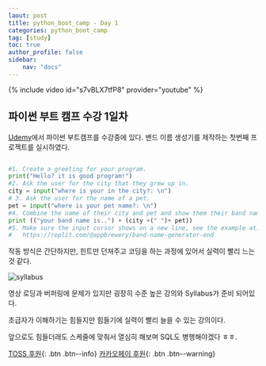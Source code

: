 ```yaml
---
laout: post
title: python_boot_camp - Day 1
categories: python_boot_camp
tag: [study]
toc: true
author_profile: false
sidebar:
    nav: "docs"
---
```


{% include video id="s7vBLX7tfP8" provider="youtube" %}

## 파이썬 부트 캠프 수강 1일차

[Udemy](https://www.udemy.com/)에서 파이썬 부트캠프를 수강중에 있다.
밴드 이름 생성기를 제작하는 첫번째 프로젝트를 실시하였다.

 ``` python

#1. Create a greeting for your program.
print("Hello? it is good program!")
#2. Ask the user for the city that they grew up in.
city = input("where is your in the city?: \n")
# 3. Ask the user for the name of a pet.
pet = input("where is your pet name?: \n")
#4. Combine the name of their city and pet and show them their band name.
print (("your band name is..") + (city +(" ")+ pet))
#5. Make sure the input cursor shows on a new line, see the example at:
#   https://replit.com/@appbrewery/band-name-generator-end

```

작동 방식은 간단하지만, 힌트만 던져주고 코딩을 하는 과정에 있어서 실력이 빨리 느는 것 같다.

![syllabus](https://user-images.githubusercontent.com/96931603/151150832-7a7588b7-3e17-4925-b905-26f80858d162.png)

영상 로딩과 버퍼링에 문제가 있지만 굉장히 수준 높은 강의와 Syllabus가 준비 되어있다.

초급자가 이해하기는 힘들지만 힘들기에 실력이 빨리 늘을 수 있는 강의이다.

앞으로도 힘들더래도 스케줄에 맞춰서 열심히 해보며 SQL도 병행해야겠다 ㅎㅎ.

[TOSS 후원](https://toss.me/xenco){: .btn .btn--info} [카카오페이 후원](https://qr.kakaopay.com/FUkkd3RsA){: .btn .btn--warning}

